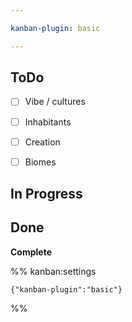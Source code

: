 ```yaml
---

kanban-plugin: basic

---
```


## ToDo

- [ ] Vibe / cultures
- [ ] Inhabitants
- [ ] Creation
- [ ] Biomes


## In Progress



## Done

**Complete**




%% kanban:settings
```
{"kanban-plugin":"basic"}
```
%%